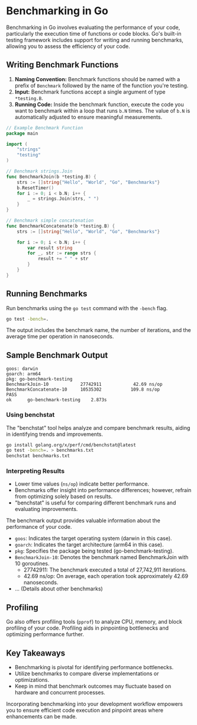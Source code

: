# Benchmarking in Go

Benchmarking in Go involves evaluating the performance of your code, particularly the execution time of functions or code blocks. Go's built-in testing framework includes support for writing and running benchmarks, allowing you to assess the efficiency of your code.

## Writing Benchmark Functions

1. **Naming Convention:** Benchmark functions should be named with a prefix of `Benchmark` followed by the name of the function you're testing.
2. **Input:** Benchmark functions accept a single argument of type `*testing.B`.
3. **Running Code:** Inside the benchmark function, execute the code you want to benchmark within a loop that runs `b.N` times. The value of `b.N` is automatically adjusted to ensure meaningful measurements.

```go
// Example Benchmark Function
package main

import (
	"strings"
	"testing"
)

// Benchmark strings.Join
func BenchmarkJoin(b *testing.B) {
	strs := []string{"Hello", "World", "Go", "Benchmarks"}
	b.ResetTimer()
	for i := 0; i < b.N; i++ {
		_ = strings.Join(strs, " ")
	}
}

// Benchmark simple concatenation
func BenchmarkConcatenate(b *testing.B) {
	strs := []string{"Hello", "World", "Go", "Benchmarks"}

	for i := 0; i < b.N; i++ {
		var result string
		for _, str := range strs {
			result += " " + str
		}
	}
}

```

## Running Benchmarks

Run benchmarks using the `go test` command with the `-bench` flag.

```sh
go test -bench=.
```

The output includes the benchmark name, the number of iterations, and the average time per operation in nanoseconds.

## Sample Benchmark Output

```
goos: darwin
goarch: arm64
pkg: go-benchmark-testing
BenchmarkJoin-10           	27742911	        42.69 ns/op
BenchmarkConcatenate-10    	10535302	       109.8 ns/op
PASS
ok  	go-benchmark-testing	2.873s
```

### Using benchstat

The "benchstat" tool helps analyze and compare benchmark results, aiding in identifying trends and improvements.

```sh
go install golang.org/x/perf/cmd/benchstat@latest
go test -bench=. > benchmarks.txt
benchstat benchmarks.txt
```

### Interpreting Results

- Lower time values (`ns/op`) indicate better performance.
- Benchmarks offer insight into performance differences; however, refrain from optimizing solely based on results.
- "benchstat" is useful for comparing different benchmark runs and evaluating improvements.

The benchmark output provides valuable information about the performance of your code.

- `goos`: Indicates the target operating system (darwin in this case).
- `goarch`: Indicates the target architecture (arm64 in this case).
- `pkg`: Specifies the package being tested (go-benchmark-testing).
- `BenchmarkJoin-10`: Denotes the benchmark named BenchmarkJoin with 10 goroutines.
  - 27742911: The benchmark executed a total of 27,742,911 iterations.
  - 42.69 ns/op: On average, each operation took approximately 42.69 nanoseconds.
- ... (Details about other benchmarks)

## Profiling

Go also offers profiling tools (`pprof`) to analyze CPU, memory, and block profiling of your code. Profiling aids in pinpointing bottlenecks and optimizing performance further.

## Key Takeaways

- Benchmarking is pivotal for identifying performance bottlenecks.
- Utilize benchmarks to compare diverse implementations or optimizations.
- Keep in mind that benchmark outcomes may fluctuate based on hardware and concurrent processes.

Incorporating benchmarking into your development workflow empowers you to ensure efficient code execution and pinpoint areas where enhancements can be made.
